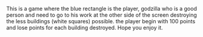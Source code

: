 This is a game where the blue rectangle is the player, godzilla who is a good person and need to go to his work at the other side
of the screen destroying the less buildings (white squares) possible. the player begin with 100 points and lose points for each
building destroyed. Hope you enjoy it.
